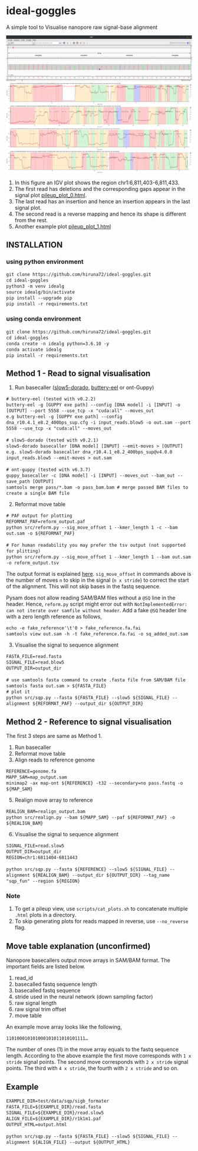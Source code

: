 # ideal-goggles

A simple tool to Visualise nanopore raw signal-base alignment

![image](test/igv.png)
![image](test/pileup_plot.png)

1. In this figure an IGV plot shows the region chr1:6,811,403-6,811,433. 
2. The first read has deletions and the corresponding gaps appear in the signal plot [pileup_plot_0.html](test/pileup_plot_0.html).
3. The last read has an insertion and hence an insertion appears in the last signal plot. 
4. The second read is a reverse mapping and hence its shape is different from the rest.
5. Another example plot [pileup_plot_1.html](test/pileup_plot_1.html)

## INSTALLATION

### using python environment
````
git clone https://github.com/hiruna72/ideal-goggles.git
cd ideal-goggles
python3 -m venv idealg
source idealg/bin/activate
pip install --upgrade pip
pip install -r requirements.txt
````
### using conda environment
````
git clone https://github.com/hiruna72/ideal-goggles.git
cd ideal-goggles
conda create -n idealg python=3.6.10 -y
conda activate idealg
pip install -r requirements.txt
````

## Method 1 - Read to signal visualisation
1. Run basecaller ([slow5-dorado](https://github.com/hiruna72/slow5-dorado), [buttery-eel](https://github.com/Psy-Fer/buttery-eel) or ont-Guppy)
```
# buttery-eel (tested with v0.2.2)
buttery-eel -g [GUPPY exe path] --config [DNA model] -i [INPUT] -o [OUTPUT] --port 5558 --use_tcp -x "cuda:all" --moves_out
e.g buttery-eel -g [GUPPY exe path] --config dna_r10.4.1_e8.2_400bps_sup.cfg -i input_reads.blow5 -o out.sam --port 5558 --use_tcp -x "cuda:all" --moves_out 

# slow5-dorado (tested with v0.2.1)
slow5-dorado basecaller [DNA model] [INPUT] --emit-moves > [OUTPUT]
e.g. slow5-dorado basecaller dna_r10.4.1_e8.2_400bps_sup@v4.0.0 input_reads.blow5 --emit-moves > out.sam

# ont-guppy (tested with v6.3.7)
guppy_basecaller -c [DNA model] -i [INPUT] --moves_out --bam_out --save_path [OUTPUT]
samtools merge pass/*.bam -o pass_bam.bam # merge passed BAM files to create a single BAM file
```

2. Reformat move table 
```
# PAF output for plotting
REFORMAT_PAF=reform_output.paf
python src/reform.py --sig_move_offset 1 --kmer_length 1 -c --bam out.sam -o ${REFORMAT_PAF}

# For human readability you may prefer the tsv output (not supported for plitting)
python src/reform.py --sig_move_offset 1 --kmer_length 1 --bam out.sam -o reform_output.tsv
```

The output format is explained [here](https://hasindu2008.github.io/f5c/docs/output#resquiggle). `sig_move_offset` in commands above is the number of moves `n` to skip in the signal (`n x stride`) to correct the start of the alignment. This will not skip bases in the fastq sequence.

Pysam does not allow reading SAM/BAM files without a `@SQ` line in the header.
Hence, `reform.py` script might error out with `NotImplementedError: can not iterate over samfile without header`.
Add a fake `@SQ` header line with a zero length reference as follows,

```
echo -e fake_reference'\t'0 > fake_reference.fa.fai
samtools view out.sam -h -t fake_reference.fa.fai -o sq_added_out.sam
```

3. Visualise the signal to sequence alignment
````
FASTA_FILE=read.fasta
SIGNAL_FILE=read.blow5
OUTPUT_DIR=output_dir

# use samtools fasta command to create .fasta file from SAM/BAM file
samtools fasta out.sam > ${FASTA_FILE}
# plot it
python src/sqp.py --fasta ${FASTA_FILE} --slow5 ${SIGNAL_FILE} --alignment ${REFORMAT_PAF} --output_dir ${OUTPUT_DIR}
````
## Method 2 - Reference to signal visualisation
The first 3 steps are same as Method 1.
1. Run basecaller
2. Reformat move table
3. Align reads to reference genome
```
REFERENCE=genome.fa
MAPP_SAM=map_output.sam
minimap2 -ax map-ont ${REFERENCE} -t32 --secondary=no pass.fastq -o ${MAP_SAM}

```
5. Realign move array to reference
```
REALIGN_BAM=realign_output.bam
python src/realign.py --bam ${MAPP_SAM} --paf ${REFORMAT_PAF} -o ${REALIGN_BAM}
```

6. Visualise the signal to sequence alignment
````
SIGNAL_FILE=read.slow5
OUTPUT_DIR=output_dir
REGION=chr1:6811404-6811443

python src/sqp.py --fasta ${REFERENCE} --slow5 ${SIGNAL_FILE} --alignment ${REALIGN_BAM} --output_dir ${OUTPUT_DIR} --tag_name "sqp_fun" --region ${REGION}
````

### Note
1. To get a pileup view, use `scripts/cat_plots.sh` to concatenate multiple `.html` plots in a directory.
2. To skip generating plots for reads mapped in reverse, use `--no_reverse` flag.

## Move table explanation (unconfirmed)
Nanopore basecallers output move arrays in SAM/BAM format. The important fields are listed below.
1. read_id
2. basecalled fastq sequence length
3. basecalled fastq sequence
4. stride used in the neural network (down sampling factor)
5. raw signal length
6. raw signal trim offset
7. move table

An example move array looks like the following,
```
110100010101000101011010101111…
```
The number of ones (1) in the move array equals to the fastq sequence length. 
According to the above example the first move corresponds with `1 x stride` signal points. 
The second move corresponds with `2 x stride` signal points. The third with `4 x stride`, the fourth with `2 x stride` and so on.


## Example
````
EXAMPLE_DIR=test/data/sqp/sigb_formater
FASTA_FILE=${EXAMPLE_DIR}/read.fasta
SIGNAL_FILE=${EXAMPLE_DIR}/read.slow5
ALIGN_FILE=${EXAMPLE_DIR}/r1k1m1.paf
OUTPUT_HTML=output.html

python src/sqp.py --fasta ${FASTA_FILE} --slow5 ${SIGNAL_FILE} --alignment ${ALIGN_FILE} --output ${OUTPUT_HTML}

````
